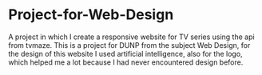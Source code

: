 # Project-for-Web-Design
A project in which I create a responsive website for TV series using the api from tvmaze. This is a project for DUNP from the subject Web Design, for the design of this website I used artificial intelligence, also for the logo, which helped me a lot because I had never encountered design before.
